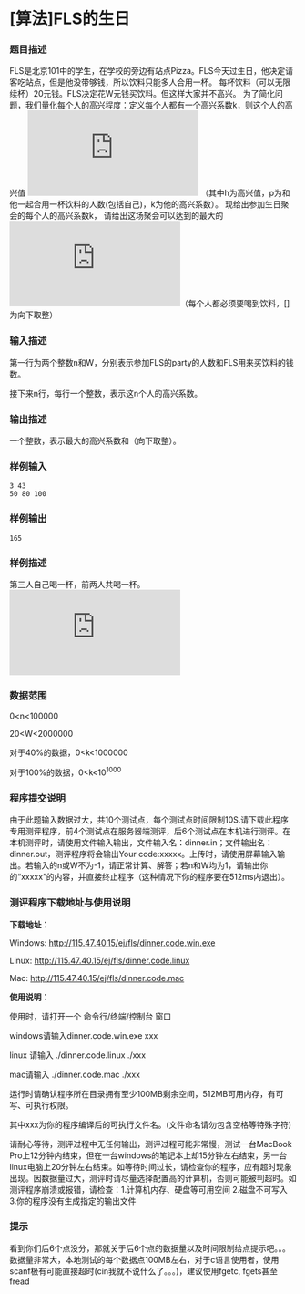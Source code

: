 # \[算法\]FLS的生日
### 题目描述
FLS是北京101中的学生，在学校的旁边有站点Pizza。FLS今天过生日，他决定请客吃站点，但是他没带够钱，所以饮料只能多人合用一杯。
每杯饮料（可以无限续杯）20元钱。FLS决定花W元钱买饮料。但这样大家并不高兴。
为了简化问题，我们量化每个人的高兴程度：定义每个人都有一个高兴系数k，则这个人的高兴值 ![](http://latex.codecogs.com/gif.latex?h%3D%5Cfrac%7Bk%7D%7Bp%7D)
（其中h为高兴值，p为和他一起合用一杯饮料的人数(包括自己)，k为他的高兴系数）。
现给出参加生日聚会的每个人的高兴系数k，
请给出这场聚会可以达到的最大的 ![](http://latex.codecogs.com/gif.latex?%5Cleft%20%5B%20%5Csum%20h%20%5Cright%20%5D)（每个人都必须要喝到饮料，\[\]为向下取整）

### 输入描述

第一行为两个整数n和W，分别表示参加FLS的party的人数和FLS用来买饮料的钱数。

接下来n行，每行一个整数，表示这n个人的高兴系数。

### 输出描述

一个整数，表示最大的高兴系数和（向下取整）。

### 样例输入

~~~~
3 43
50 80 100
~~~~

### 样例输出

~~~~
165
~~~~

### 样例描述

第三人自己喝一杯，前两人共喝一杯。![](http://latex.codecogs.com/gif.latex?%5Cleft%20%5B%5Csum%20h%20%5Cright%20%5D%3D%5Cleft%20%5B100&amp;plus;%5Cfrac%7B80%7D%7B2%7D&amp;plus;%5Cfrac%7B50%7D%7B2%7D%20%5Cright%20%5D%3D165)

### 数据范围

0&lt;n&lt;100000

20&lt;W&lt;2000000

对于40%的数据，0&lt;k&lt;1000000

对于100%的数据，0&lt;k&lt;10<sup>1000</sup>

### 程序提交说明

由于此题输入数据过大，共10个测试点，每个测试点时间限制10S.请下载此程序专用测评程序，前4个测试点在服务器端测评，后6个测试点在本机进行测评。在本机测评时，请使用文件输入输出，文件输入名：dinner.in；文件输出名：dinner.out，测评程序将会输出Your code:xxxxx。上传时，请使用屏幕输入输出。若输入的n或W不为-1，请正常计算、解答；若n和W均为1，请输出你的&ldquo;xxxxx&rdquo;的内容，并直接终止程序（这种情况下你的程序要在512ms内退出）。

### 测评程序下载地址与使用说明

**下载地址：**

Windows: <a href="http://115.47.40.15/ej/fls/dinner.code.win.exe">http://115.47.40.15/ej/fls/dinner.code.win.exe</a>

Linux: <a href="http://115.47.40.15/ej/fls/dinner.code.linux">http://115.47.40.15/ej/fls/dinner.code.linux</a>

Mac: <a href="http://115.47.40.15/ej/fls/dinner.code.mac">http://115.47.40.15/ej/fls/dinner.code.mac</a>

**使用说明：**

使用时，请打开一个 命令行/终端/控制台 窗口

windows请输入dinner.code.win.exe xxx

linux 请输入 ./dinner.code.linux ./xxx

mac请输入 ./dinner.code.mac ./xxx

运行时请确认程序所在目录拥有至少100MB剩余空间，512MB可用内存，有可写、可执行权限。

其中xxx为你的程序编译后的可执行文件名。(文件命名请勿包含空格等特殊字符)

请耐心等待，测评过程中无任何输出，测评过程可能非常慢，测试一台MacBook Pro上12分钟内结束，但在一台windows的笔记本上却15分钟左右结束，另一台linux电脑上20分钟左右结束。如等待时间过长，请检查你的程序，应有超时现象出现。因数据量过大，测评时请尽量选择配置高的计算机，否则可能被判超时。如测评程序崩溃或报错，请检查：1.计算机内存、硬盘等可用空间&nbsp;2.磁盘不可写入 3.你的程序没有生成指定的输出文件

### 提示

看到你们后6个点没分，那就关于后6个点的数据量以及时间限制给点提示吧。。。数据量非常大，本地测试的每个数据点100MB左右，对于c语言使用者，使用scanf极有可能直接超时(cin我就不说什么了。。。)，建议使用fgetc,&nbsp;fgets甚至fread


